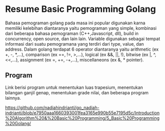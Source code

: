 # Resume Basic Programming Golang

Bahasa pemograman golang pada masa ini popular digunakan karna memiliki kelebihan diantaranya yaitu pemograman yang simple, kombinasi dari beberapa bahasa pemograman (C++,Javascript, dll), build in concurrency, open source, dan lain lain. Variable digunakan sebagai tempat informasi dari suatu pemogramana yang terdiri dari type, value, dan address. Dalam golang terdapat 6 operator diantaranya yaitu arithmetic (ex +, -, *,…), comparison (ex ==, !=, >,…), logical (ex &&, ||, !), bitwise (ex |, ^, <<,…), assignment (ex =, +=, -+,…), miscellaneons (ex &, * pointer). 



## Program

Link berisi program untuk menentukan luas trapesium, menentukan bilangan ganjil genap, menentukan grade nilai, dan beberapa program lainnya.

https://github.com/nadiahindrianti/go_nadiah-indrianti/blob/e7950aaa1660393001fea3165e990b55e7195d5c/Introduction%20Algorithm%20&%20Basic%20Programming/5_Basic%20Programming%20Golang/



